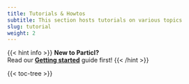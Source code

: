 ```yaml
---
title: Tutorials & Howtos
subtitle: This section hosts tutorials on various topics
slug: tutorial
weight: 2
---
```


{{< hint info >}}
**New to Particl?**\
Read our **[Getting started](/tutorial/getting-started/)** guide first!
{{< /hint >}}

{{< toc-tree >}}